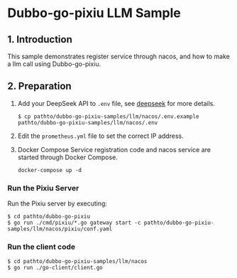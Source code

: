 # **Dubbo-go-pixiu LLM Sample**

## 1. **Introduction**

This sample demonstrates register service through nacos, and how to make a llm call using Dubbo-go-pixiu.

## 2. **Preparation**

1. Add your DeepSeek API to `.env` file, see [deepseek](https://platform.deepseek.com) for more details.

    ```shell
    $ cp pathto/dubbo-go-pixiu-samples/llm/nacos/.env.example pathto/dubbo-go-pixiu-samples/llm/nacos/.env
    ```
   
2. Edit the `prometheus.yml` file to set the correct IP address.

3. Docker Compose
   Service registration code and nacos service are started through Docker Compose.
    ```shell
    docker-compose up -d
    ```

### **Run the Pixiu Server**

Run the Pixiu server by executing:

```shell
$ cd pathto/dubbo-go-pixiu
$ go run ./cmd/pixiu/*.go gateway start -c pathto/dubbo-go-pixiu-samples/llm/nacos/pixiu/conf.yaml
```

### **Run the client code**

```shell
$ cd pathto/dubbo-go-pixiu-samples/llm/nacos
$ go run ./go-client/client.go
```